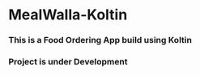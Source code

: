 # MealWalla-Koltin

### This is a Food Ordering App build using Koltin

### Project is under Development
